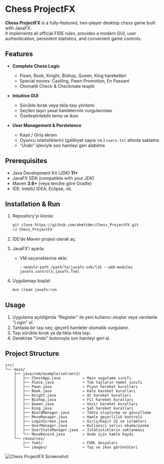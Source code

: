 # Chess ProjectFX

**Chess ProjectFX** is a fully-featured, two-player desktop chess game built with JavaFX.  
It implements all official FIDE rules, provides a modern GUI, user authentication, persistent statistics, and convenient game controls.

## Features

- **Complete Chess Logic**  
  - Pawn, Rook, Knight, Bishop, Queen, King hareketleri  
  - Special moves: Castling, Pawn Promotion, En Passant  
  - Otomatik Check & Checkmate tespiti

- **Intuitive GUI**  
  - Sürükle-bırak veya tıkla-taşı yöntemi  
  - Seçilen taşın yasal hamlelerinin vurgulanması  
  - Özelleştirilebilir tema ve ikon

- **User Management & Persistence**  
  - Kayıt / Giriş ekranı  
  - Oyuncu istatistiklerini (galibiyet sayısı vs.) `users.txt` altında saklama  
  - “Undo” işleviyle son hamleyi geri alabilme

## Prerequisites

- Java Development Kit (JDK) **11+**  
- JavaFX SDK (compatible with your JDK)  
- Maven **3.6+** (veya tercihe göre Gradle)  
- IDE: IntelliJ IDEA, Eclipse, vb.

## Installation & Run

1. Repository’yi klonla:  
   ```bash
   git clone https://github.com/ahmttdmr/Chess_ProjectFX.git
   cd Chess_ProjectFX

2. IDE’de Maven projesi olarak aç.
3. JavaFX’i ayarla:

   * VM seçeneklerine ekle:

     ```
     --module-path /path/to/javafx-sdk/lib --add-modules javafx.controls,javafx.fxml
     ```
4. Uygulamayı başlat:

   ```bash
   mvn clean javafx:run
   ```

## Usage

1. Uygulama açıldığında “Register” ile yeni kullanıcı oluştur veya varolanla “Login” ol.
2. Tahtada bir taşı seç; geçerli hamleler otomatik vurgulanır.
3. Taşı sürükle-bırak ya da tıkla-tıkla taşı.
4. Gerekirse “Undo” butonuyla son hamleyi geri al.

## Project Structure

```
src/
└── main/
    ├── java/com/example/satranc2/
    │   ├── ChessApp.java          ← Main uygulama sınıfı
    │   ├── Piece.java             ← Tüm taşların temel sınıfı
    │   ├── Pawn.java              ← Piyon hareket kuralları
    │   ├── Rook.java              ← Kale hareket kuralları
    │   ├── Knight.java            ← At hareket kuralları
    │   ├── Bishop.java            ← Fil hareket kuralları
    │   ├── Queen.java             ← Vezir hareket kuralları
    │   ├── King.java              ← Şah hareket kuralları
    │   ├── BoardManager.java      ← Tahta oluşturma ve güncelleme
    │   ├── MoveManager.java       ← Hamle geçerlilik kontrolü
    │   ├── LoginScreen.java       ← Giriş/Kayıt UI ve işlemleri
    │   ├── UserManager.java       ← Kullanıcı verisi okuma/yazma
    │   ├── UserStatsManager.java  ← İstatistiklerin saklanması
    │   └── MoveRecord.java        ← Undo için hamle kaydı
    └── resources/
        ├── fxml/                  ← FXML dosyaları
        └── images/                ← Taş ve ikon görüntüleri
```

![Chess ProjectFX Screenshot](assets/ChessApp.png)
